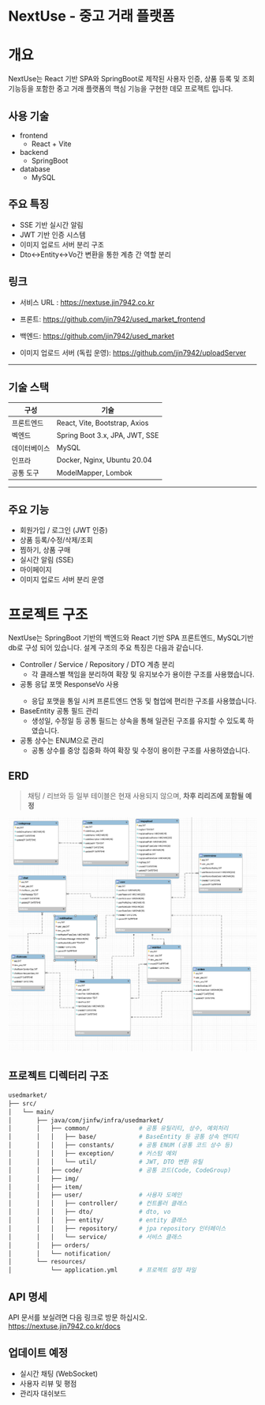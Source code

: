 # NextUse - 중고 거래 플랫폼

# 개요

NextUse는 React 기반 SPA와 SpringBoot로 제작된 사용자 인증, 상품 등록 및 조회 기능등을 포함한 중고 거래 플랫폼의 핵심 기능을 구현한 데모 프로젝트 입니다.

## 사용 기술

-   frontend
    -   React + Vite
-   backend
    -   SpringBoot
-   database
    -   MySQL

## 주요 특징

-   SSE 기반 실시간 알림
-   JWT 기반 인증 시스템
-   이미지 업로드 서버 분리 구조
-   Dto<->Entity<->Vo간 변환을 통한 계층 간 역할 분리

## 링크

-   서비스 URL : https://nextuse.jin7942.co.kr

-   프론트: https://github.com/jin7942/used_market_frontend
-   백엔드: https://github.com/jin7942/used_market
-   이미지 업로드 서버 (독립 운영): https://github.com/jin7942/uploadServer

---

## 기술 스택

| 구성         | 기술                           |
| ------------ | ------------------------------ |
| 프론트엔드   | React, Vite, Bootstrap, Axios  |
| 벡엔드       | Spring Boot 3.x, JPA, JWT, SSE |
| 데이터베이스 | MySQL                          |
| 인프라       | Docker, Nginx, Ubuntu 20.04    |
| 공통 도구    | ModelMapper, Lombok            |

---

## 주요 기능

-   회원가입 / 로그인 (JWT 인증)
-   상품 등록/수정/삭제/조회
-   찜하기, 상품 구매
-   실시간 알림 (SSE)
-   마이페이지
-   이미지 업로드 서버 분리 운영

# 프로젝트 구조

NextUse는 SpringBoot 기반의 백엔드와 React 기반 SPA 프론트엔드, MySQL기반 db로 구성 되어 있습니다. 설계 구조의 주요 특징은 다음과 같습니다.

-   Controller / Service / Repository / DTO 계층 분리
    -   각 클래스별 책임을 분리하여 확장 및 유지보수가 용이한 구조를 사용했습니다.
-   공통 응답 포맷 ResponseVo<T> 사용
    -   응답 포맷을 통일 시켜 프론트엔드 연동 및 협업에 편리한 구조를 사용했습니다.
-   BaseEntity 공통 필드 관리
    -   생성일, 수정일 등 공통 필드는 상속을 통해 일관된 구조를 유지할 수 있도록 하였습니다.
-   공통 상수는 ENUM으로 관리
    -   공통 상수를 중앙 집중화 하여 확장 및 수정이 용이한 구조를 사용하였습니다.

## ERD

> 채팅 / 리브와 등 일부 테이블은 현재 사용되지 않으며, **차후 리리즈에 포함될 예정**

![ERD](./used_market_erd.png)

## 프로젝트 디렉터리 구조

```bash
usedmarket/
├── src/
│   └── main/
│       ├── java/com/jinfw/infra/usedmarket/
│       │   ├── common/              # 공통 유틸리티, 상수, 예외처리
│       │   │   ├── base/            # BaseEntity 등 공통 상속 엔티티
│       │   │   ├── constants/       # 공통 ENUM (공통 코드 상수 등)
│       │   │   ├── exception/       # 커스텀 예외
│       │   │   └── util/            # JWT, DTO 변환 유틸
│       │   ├── code/                # 공통 코드(Code, CodeGroup)
│       │   ├── img/
│       │   ├── item/
│       │   ├── user/                # 사용자 도메인
│       │   │   ├── controller/      # 컨트롤러 클래스
│       │   │   ├── dto/             # dto, vo
│       │   │   ├── entity/          # entity 클래스
│       │   │   ├── repository/      # jpa repository 인터페이스
│       │   │   └── service/         # 서비스 클래스
│       │   ├── orders/
│       │   └── notification/
│       └── resources/
│           └── application.yml      # 프로젝트 설정 파일
```

## API 명세

API 문서를 보실려면 다음 링크로 방문 하십시오.
https://nextuse.jin7942.co.kr/docs

## 업데이트 예정

-   실시간 채팅 (WebSocket)
-   사용자 리뷰 및 평점
-   관리자 대쉬보드

